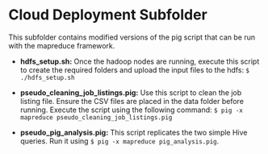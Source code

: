 # Cloud Deployment Subfolder

This subfolder contains modified versions of the pig script that can be run with the mapreduce framework.

- **hdfs_setup.sh:** Once the hadoop nodes are running, execute this script to create the required folders and upload the input files to the hdfs: `$ ./hdfs_setup.sh`

- **pseudo_cleaning_job_listings.pig:** Use this script to clean the job listing file. Ensure the CSV files are placed in the data folder before running. Execute the script using the following command: `$ pig -x mapreduce pseudo_cleaning_job_listings.pig`

- **pseudo_pig_analysis.pig:** This script replicates the two simple Hive queries. Run it using `$ pig -x mapreduce pig_analysis.pig`.
